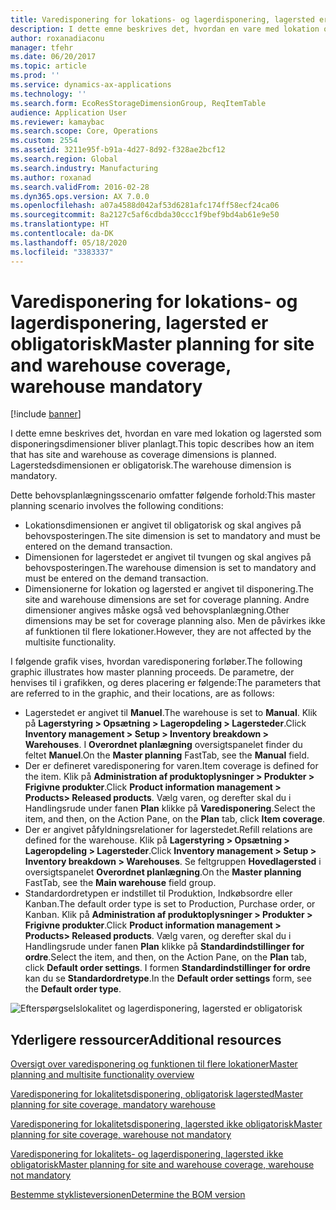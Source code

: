 ```yaml
---
title: Varedisponering for lokations- og lagerdisponering, lagersted er obligatorisk
description: I dette emne beskrives det, hvordan en vare med lokation og lagersted som disponeringsdimensioner bliver planlagt. Lagerstedsdimensionen er obligatorisk.
author: roxanadiaconu
manager: tfehr
ms.date: 06/20/2017
ms.topic: article
ms.prod: ''
ms.service: dynamics-ax-applications
ms.technology: ''
ms.search.form: EcoResStorageDimensionGroup, ReqItemTable
audience: Application User
ms.reviewer: kamaybac
ms.search.scope: Core, Operations
ms.custom: 2554
ms.assetid: 3211e95f-b91a-4d27-8d92-f328ae2bcf12
ms.search.region: Global
ms.search.industry: Manufacturing
ms.author: roxanad
ms.search.validFrom: 2016-02-28
ms.dyn365.ops.version: AX 7.0.0
ms.openlocfilehash: a07a4588d042af53d6281afc174ff58ecf24ca06
ms.sourcegitcommit: 8a2127c5af6cdbda30ccc1f9bef9bd4ab61e9e50
ms.translationtype: HT
ms.contentlocale: da-DK
ms.lasthandoff: 05/18/2020
ms.locfileid: "3383337"
---
```

# <a name="master-planning-for-site-and-warehouse-coverage-warehouse-mandatory"></a><span data-ttu-id="bbfda-104">Varedisponering for lokations- og lagerdisponering, lagersted er obligatorisk</span><span class="sxs-lookup"><span data-stu-id="bbfda-104">Master planning for site and warehouse coverage, warehouse mandatory</span></span>

[!include [banner](../includes/banner.md)]

<span data-ttu-id="bbfda-105">I dette emne beskrives det, hvordan en vare med lokation og lagersted som disponeringsdimensioner bliver planlagt.</span><span class="sxs-lookup"><span data-stu-id="bbfda-105">This topic describes how an item that has site and warehouse as coverage dimensions is planned.</span></span> <span data-ttu-id="bbfda-106">Lagerstedsdimensionen er obligatorisk.</span><span class="sxs-lookup"><span data-stu-id="bbfda-106">The warehouse dimension is mandatory.</span></span>

<span data-ttu-id="bbfda-107">Dette behovsplanlægningsscenario omfatter følgende forhold:</span><span class="sxs-lookup"><span data-stu-id="bbfda-107">This master planning scenario involves the following conditions:</span></span>

-   <span data-ttu-id="bbfda-108">Lokationsdimensionen er angivet til obligatorisk og skal angives på behovsposteringen.</span><span class="sxs-lookup"><span data-stu-id="bbfda-108">The site dimension is set to mandatory and must be entered on the demand transaction.</span></span>
-   <span data-ttu-id="bbfda-109">Dimensionen for lagerstedet er angivet til tvungen og skal angives på behovsposteringen.</span><span class="sxs-lookup"><span data-stu-id="bbfda-109">The warehouse dimension is set to mandatory and must be entered on the demand transaction.</span></span>
-   <span data-ttu-id="bbfda-110">Dimensionerne for lokation og lagersted er angivet til disponering.</span><span class="sxs-lookup"><span data-stu-id="bbfda-110">The site and warehouse dimensions are set for coverage planning.</span></span> <span data-ttu-id="bbfda-111">Andre dimensioner angives måske også ved behovsplanlægning.</span><span class="sxs-lookup"><span data-stu-id="bbfda-111">Other dimensions may be set for coverage planning also.</span></span> <span data-ttu-id="bbfda-112">Men de påvirkes ikke af funktionen til flere lokationer.</span><span class="sxs-lookup"><span data-stu-id="bbfda-112">However, they are not affected by the multisite functionality.</span></span>

<span data-ttu-id="bbfda-113">I følgende grafik vises, hvordan varedisponering forløber.</span><span class="sxs-lookup"><span data-stu-id="bbfda-113">The following graphic illustrates how master planning proceeds.</span></span> <span data-ttu-id="bbfda-114">De parametre, der henvises til i grafikken, og deres placering er følgende:</span><span class="sxs-lookup"><span data-stu-id="bbfda-114">The parameters that are referred to in the graphic, and their locations, are as follows:</span></span>
-   <span data-ttu-id="bbfda-115">Lagerstedet er angivet til **Manuel**.</span><span class="sxs-lookup"><span data-stu-id="bbfda-115">The warehouse is set to **Manual**.</span></span> <span data-ttu-id="bbfda-116">Klik på **Lagerstyring &gt; Opsætning &gt; Lageropdeling &gt; Lagersteder**.</span><span class="sxs-lookup"><span data-stu-id="bbfda-116">Click **Inventory management &gt; Setup &gt; Inventory breakdown &gt; Warehouses**.</span></span> <span data-ttu-id="bbfda-117">I **Overordnet planlægning** oversigtspanelet finder du feltet **Manuel**.</span><span class="sxs-lookup"><span data-stu-id="bbfda-117">On the **Master planning** FastTab, see the **Manual** field.</span></span>
-   <span data-ttu-id="bbfda-118">Der er defineret varedisponering for varen.</span><span class="sxs-lookup"><span data-stu-id="bbfda-118">Item coverage is defined for the item.</span></span> <span data-ttu-id="bbfda-119">Klik på **Administration af produktoplysninger &gt; Produkter &gt; Frigivne produkter**.</span><span class="sxs-lookup"><span data-stu-id="bbfda-119">Click **Product information management &gt; Products&gt; Released products**.</span></span> <span data-ttu-id="bbfda-120">Vælg varen, og derefter skal du i Handlingsrude under fanen **Plan** klikke på **Varedisponering**.</span><span class="sxs-lookup"><span data-stu-id="bbfda-120">Select the item, and then, on the Action Pane, on the **Plan** tab, click **Item coverage**.</span></span>
-   <span data-ttu-id="bbfda-121">Der er angivet påfyldningsrelationer for lagerstedet.</span><span class="sxs-lookup"><span data-stu-id="bbfda-121">Refill relations are defined for the warehouse.</span></span> <span data-ttu-id="bbfda-122">Klik på **Lagerstyring &gt; Opsætning &gt; Lageropdeling &gt; Lagersteder**.</span><span class="sxs-lookup"><span data-stu-id="bbfda-122">Click **Inventory management &gt; Setup &gt; Inventory breakdown &gt; Warehouses**.</span></span> <span data-ttu-id="bbfda-123">Se feltgruppen **Hovedlagersted** i oversigtspanelet **Overordnet planlægning**.</span><span class="sxs-lookup"><span data-stu-id="bbfda-123">On the **Master planning** FastTab, see the **Main warehouse** field group.</span></span>
-   <span data-ttu-id="bbfda-124">Standardordretypen er indstillet til Produktion, Indkøbsordre eller Kanban.</span><span class="sxs-lookup"><span data-stu-id="bbfda-124">The default order type is set to Production, Purchase order, or Kanban.</span></span> <span data-ttu-id="bbfda-125">Klik på **Administration af produktoplysninger &gt; Produkter &gt; Frigivne produkter**.</span><span class="sxs-lookup"><span data-stu-id="bbfda-125">Click **Product information management &gt; Products&gt; Released products**.</span></span> <span data-ttu-id="bbfda-126">Vælg varen, og derefter skal du i Handlingsrude under fanen **Plan** klikke på **Standardindstillinger for ordre**.</span><span class="sxs-lookup"><span data-stu-id="bbfda-126">Select the item, and then, on the Action Pane, on the **Plan** tab, click **Default order settings**.</span></span> <span data-ttu-id="bbfda-127">I formen **Standardindstillinger for ordre** kan du se **Standardordretype**.</span><span class="sxs-lookup"><span data-stu-id="bbfda-127">In the **Default order settings** form, see the **Default order type**.</span></span>

![Efterspørgselslokalitet og lagerdisponering, lagersted er obligatorisk](./media/multisitedemandexplosionscenarioforsiteandwarehousecoveragewarehousemandatory.jpg)



<a name="additional-resources"></a><span data-ttu-id="bbfda-129">Yderligere ressourcer</span><span class="sxs-lookup"><span data-stu-id="bbfda-129">Additional resources</span></span>
--------

[<span data-ttu-id="bbfda-130">Oversigt over varedisponering og funktionen til flere lokationer</span><span class="sxs-lookup"><span data-stu-id="bbfda-130">Master planning and multisite functionality overview</span></span>](master-plan-multisite-functionality.md)

[<span data-ttu-id="bbfda-131">Varedisponering for lokalitetsdisponering, obligatorisk lagersted</span><span class="sxs-lookup"><span data-stu-id="bbfda-131">Master planning for site coverage, mandatory warehouse</span></span>](master-plan-site-coverage-warehouse-mandatory.md)

[<span data-ttu-id="bbfda-132">Varedisponering for lokalitetsdisponering, lagersted ikke obligatorisk</span><span class="sxs-lookup"><span data-stu-id="bbfda-132">Master planning for site coverage, warehouse not mandatory</span></span>](master-plan-site-coverage-warehouse-not-mandatory.md)

[<span data-ttu-id="bbfda-133">Varedisponering for lokalitets- og lagerdisponering, lagersted ikke obligatorisk</span><span class="sxs-lookup"><span data-stu-id="bbfda-133">Master planning for site and warehouse coverage, warehouse not mandatory</span></span>](master-plan-site-warehouse-coverage-warehouse-not-mandatory.md)

[<span data-ttu-id="bbfda-134">Bestemme styklisteversionen</span><span class="sxs-lookup"><span data-stu-id="bbfda-134">Determine the BOM version</span></span>](master-plan-bom-version-determined.md)



